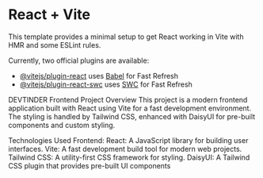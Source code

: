 # React + Vite

This template provides a minimal setup to get React working in Vite with HMR and some ESLint rules.

Currently, two official plugins are available:

- [@vitejs/plugin-react](https://github.com/vitejs/vite-plugin-react/blob/main/packages/plugin-react/README.md) uses [Babel](https://babeljs.io/) for Fast Refresh
- [@vitejs/plugin-react-swc](https://github.com/vitejs/vite-plugin-react-swc) uses [SWC](https://swc.rs/) for Fast Refresh



DEVTINDER
Frontend Project
Overview
This project is a modern frontend application built with React using Vite for a fast development environment. 
The styling is handled by Tailwind CSS, enhanced with DaisyUI for pre-built components and custom styling.

Technologies Used
Frontend:
React: A JavaScript library for building user interfaces.
Vite: A fast development build tool for modern web projects.
Tailwind CSS: A utility-first CSS framework for styling.
DaisyUI: A Tailwind CSS plugin that provides pre-built UI components
